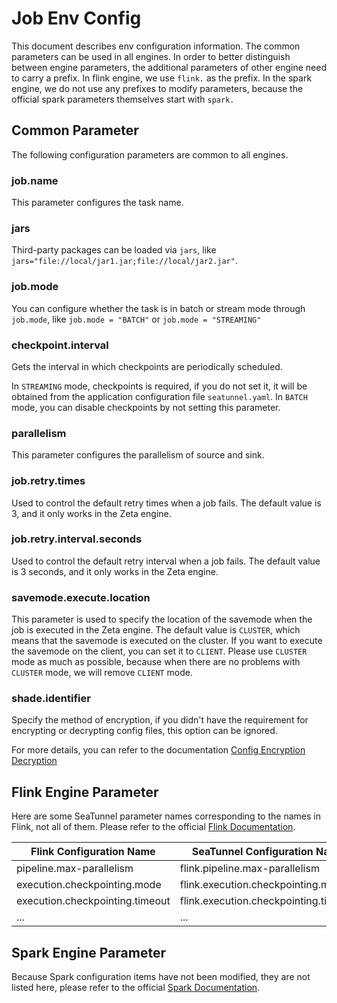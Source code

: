 # Job Env Config

This document describes env configuration information. The common parameters can be used in all engines. In order to better distinguish between engine parameters, the additional parameters of other engine need to carry a prefix.
In flink engine, we use `flink.` as the prefix. In the spark engine, we do not use any prefixes to modify parameters, because the official spark parameters themselves start with `spark.`

## Common Parameter

The following configuration parameters are common to all engines.

### job.name

This parameter configures the task name.

### jars

Third-party packages can be loaded via `jars`, like `jars="file://local/jar1.jar;file://local/jar2.jar"`.

### job.mode

You can configure whether the task is in batch or stream mode through `job.mode`, like `job.mode = "BATCH"` or `job.mode = "STREAMING"`

### checkpoint.interval

Gets the interval in which checkpoints are periodically scheduled.

In `STREAMING` mode, checkpoints is required, if you do not set it, it will be obtained from the application configuration file `seatunnel.yaml`. In `BATCH` mode, you can disable checkpoints by not setting this parameter.

### parallelism

This parameter configures the parallelism of source and sink.

### job.retry.times

Used to control the default retry times when a job fails. The default value is 3, and it only works in the Zeta engine.

### job.retry.interval.seconds

Used to control the default retry interval when a job fails. The default value is 3 seconds, and it only works in the Zeta engine.

### savemode.execute.location

This parameter is used to specify the location of the savemode when the job is executed in the Zeta engine.
The default value is `CLUSTER`, which means that the savemode is executed on the cluster. If you want to execute the savemode on the client,
you can set it to `CLIENT`. Please use `CLUSTER` mode as much as possible, because when there are no problems with `CLUSTER` mode, we will remove `CLIENT` mode.

### shade.identifier

Specify the method of encryption, if you didn't have the requirement for encrypting or decrypting config files, this option can be ignored.

For more details, you can refer to the documentation [Config Encryption Decryption](../connector-v2/Config-Encryption-Decryption.md)

## Flink Engine Parameter

Here are some SeaTunnel parameter names corresponding to the names in Flink, not all of them. Please refer to the official [Flink Documentation](https://flink.apache.org/).

|    Flink Configuration Name     |     SeaTunnel Configuration Name      |
|---------------------------------|---------------------------------------|
| pipeline.max-parallelism        | flink.pipeline.max-parallelism        |
| execution.checkpointing.mode    | flink.execution.checkpointing.mode    |
| execution.checkpointing.timeout | flink.execution.checkpointing.timeout |
| ...                             | ...                                   |

## Spark Engine Parameter

Because Spark configuration items have not been modified, they are not listed here, please refer to the official [Spark Documentation](https://spark.apache.org/).
